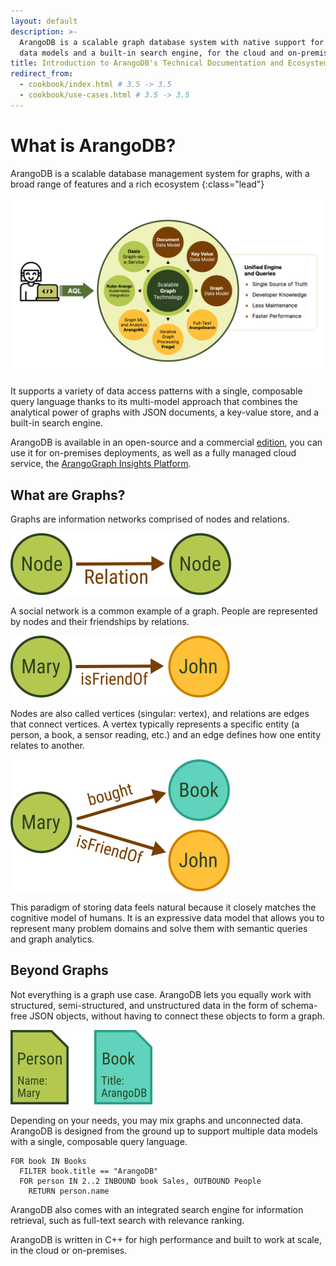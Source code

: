 ```yaml
---
layout: default
description: >-
  ArangoDB is a scalable graph database system with native support for other
  data models and a built-in search engine, for the cloud and on-premises
title: Introduction to ArangoDB's Technical Documentation and Ecosystem
redirect_from:
  - cookbook/index.html # 3.5 -> 3.5
  - cookbook/use-cases.html # 3.5 -> 3.5
---
```

# What is ArangoDB?

ArangoDB is a scalable database management system for graphs, with a broad range
of features and a rich ecosystem
{:class="lead"}

![ArangoDB Overview Diagram](images/arangodb-overview-diagram.png)

It supports a variety of data access patterns with a single, composable query
language thanks to its multi-model approach that combines the analytical power
of graphs with JSON documents, a key-value store, and a built-in search engine.

ArangoDB is available in an open-source and a commercial [edition](features.html),
you can use it for on-premises deployments, as well as a fully managed
cloud service, the [ArangoGraph Insights Platform](arangograph/).

## What are Graphs?

Graphs are information networks comprised of nodes and relations.

![Node - Relation - Node](images/data-model-graph-relation-abstract.png)

A social network is a common example of a graph. People are represented by nodes
and their friendships by relations.

![Mary - is friend of - John](images/data-model-graph-relation-concrete.png)

Nodes are also called vertices (singular: vertex), and relations are edges that
connect vertices.
A vertex typically represents a specific entity (a person, a book, a sensor
reading, etc.) and an edge defines how one entity relates to another.

![Mary - bought - Book, is friend of - John](images/data-model-graph-relations.png)

This paradigm of storing data feels natural because it closely matches the
cognitive model of humans. It is an expressive data model that allows you to
represent many problem domains and solve them with semantic queries and graph
analytics.

## Beyond Graphs

Not everything is a graph use case. ArangoDB lets you equally work with
structured, semi-structured, and unstructured data in the form of schema-free
JSON objects, without having to connect these objects to form a graph.

![Person Mary, Book ArangoDB](images/data-model-document.png)

<!-- TODO:
Seems too disconnected, what is the relation?
Maybe multiple docs, maybe also include folders (collections)?
-->

Depending on your needs, you may mix graphs and unconnected data.
ArangoDB is designed from the ground up to support multiple data models with a
single, composable query language.

```aql
FOR book IN Books
  FILTER book.title == "ArangoDB"
  FOR person IN 2..2 INBOUND book Sales, OUTBOUND People
    RETURN person.name
```

ArangoDB also comes with an integrated search engine for information retrieval,
such as full-text search with relevance ranking.

ArangoDB is written in C++ for high performance and built to work at scale, in
the cloud or on-premises.

<!-- deployment options, move from features page, on-prem vs cloud? -->
